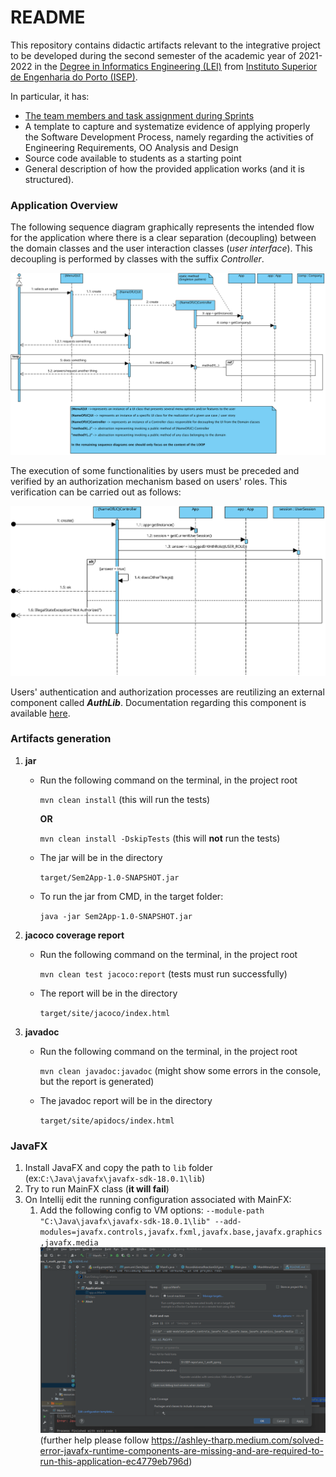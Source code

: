 # README #

This repository contains didactic artifacts relevant to the integrative project to be developed during the second semester of the academic year of 2021-2022 in the [Degree in Informatics Engineering (LEI)](http://www.isep.ipp.pt/Course/Course/26) from [Instituto Superior de Engenharia do Porto (ISEP)](http://www.isep.ipp.pt).


In particular, it has:

* [The team members and task assignment during Sprints](docs/README.md)
* A template to capture and systematize evidence of applying properly the Software Development Process, namely regarding the activities of Engineering Requirements, OO Analysis and Design
* Source code available to students as a starting point
* General description of how the provided application works (and it is structured).


### Application Overview

The following sequence diagram graphically represents the intended flow for the application where there is a clear separation (decoupling) between the domain classes and the user interaction classes (_user interface_). This decoupling is performed by classes with the suffix _Controller_.

 
![GeneralOverview](docs/UI_ControllerOverview.svg)

The execution of some functionalities by users must be preceded and verified by an authorization mechanism based on users' roles.
This verification can be carried out as follows:


![CheckingUserAuthorization](docs/ControllerCheckingUserAuthorization.svg)

Users' authentication and authorization processes are reutilizing an external component called **_AuthLib_**.
Documentation regarding this component is available [here](docs/Auth/README.md).

### Artifacts generation

1. **jar**

    - Run the following command on the terminal, in the project root
      
      `mvn clean install` (this will run the tests)

      **OR**

      `mvn clean install -DskipTests` (this will **not** run the tests)
    
    - The jar will be in the directory
      
      `target/Sem2App-1.0-SNAPSHOT.jar`
   
    - To run the jar from CMD, in the target folder:
   
      `java -jar Sem2App-1.0-SNAPSHOT.jar`


2. **jacoco coverage report**

   - Run the following command on the terminal, in the project root

     `mvn clean test jacoco:report` (tests must run successfully)

   - The report will be in the directory

     `target/site/jacoco/index.html`

   
3. **javadoc**

   - Run the following command on the terminal, in the project root

     `mvn clean javadoc:javadoc` (might show some errors in the console, but the report is generated)

   - The javadoc report will be in the directory

     `target/site/apidocs/index.html`


### JavaFX

1. Install JavaFX and copy the path to `lib` folder (ex:`C:\Java\javafx\javafx-sdk-18.0.1\lib`)
2. Try to run MainFX class (**it will fail**)
3. On Intellij edit the running configuration associated with MainFX:
   1. Add the following config to VM options:
      `--module-path "C:\Java\javafx\javafx-sdk-18.0.1\lib" --add-modules=javafx.controls,javafx.fxml,javafx.base,javafx.graphics,javafx.media`
      ![JavaFX Configuration](configs/JavaFX_configuration.png)
      (further help please follow https://ashley-tharp.medium.com/solved-error-javafx-runtime-components-are-missing-and-are-required-to-run-this-application-ec4779eb796d)